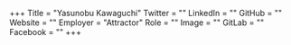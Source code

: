 +++
Title = "Yasunobu Kawaguchi"
Twitter = ""
LinkedIn = ""
GitHub = ""
Website = ""
Employer = "Attractor"
Role = ""
Image = ""
GitLab = ""
Facebook = ""
+++
